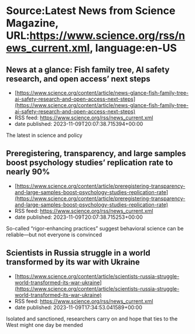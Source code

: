 # Source:Latest News from Science Magazine, URL:https://www.science.org/rss/news_current.xml, language:en-US

## News at a glance: Fish family tree, AI safety research, and open access’ next steps
 - [https://www.science.org/content/article/news-glance-fish-family-tree-ai-safety-research-and-open-access-next-steps](https://www.science.org/content/article/news-glance-fish-family-tree-ai-safety-research-and-open-access-next-steps)
 - RSS feed: https://www.science.org/rss/news_current.xml
 - date published: 2023-11-09T20:07:38.715394+00:00

The latest in science and policy

## Preregistering, transparency, and large samples boost psychology studies’ replication rate to nearly 90%
 - [https://www.science.org/content/article/preregistering-transparency-and-large-samples-boost-psychology-studies-replication-rate](https://www.science.org/content/article/preregistering-transparency-and-large-samples-boost-psychology-studies-replication-rate)
 - RSS feed: https://www.science.org/rss/news_current.xml
 - date published: 2023-11-09T20:07:38.715253+00:00

So-called “rigor-enhancing practices” suggest behavioral science can be reliable—but not everyone is convinced

## Scientists in Russia struggle in a world transformed by its war with Ukraine
 - [https://www.science.org/content/article/scientists-russia-struggle-world-transformed-its-war-ukraine](https://www.science.org/content/article/scientists-russia-struggle-world-transformed-its-war-ukraine)
 - RSS feed: https://www.science.org/rss/news_current.xml
 - date published: 2023-11-09T17:34:53.041589+00:00

Isolated and sanctioned, researchers carry on and hope that ties to the West might one day be mended

